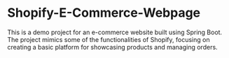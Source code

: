 # Shopify-E-Commerce-Webpage
This is a demo project for an e-commerce website built using Spring Boot. The project mimics some of the functionalities of Shopify, focusing on creating a basic platform for showcasing products and managing orders.
